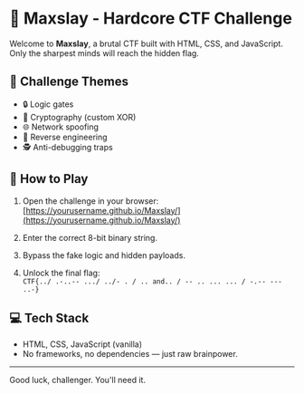 # 🧠 Maxslay - Hardcore CTF Challenge

Welcome to **Maxslay**, a brutal CTF built with HTML, CSS, and JavaScript.  
Only the sharpest minds will reach the hidden flag.

## 🎯 Challenge Themes
- 🔒 Logic gates
- 🔐 Cryptography (custom XOR)
- 🌐 Network spoofing
- 🧬 Reverse engineering
- 🕵️ Anti-debugging traps

## 🚀 How to Play
1. Open the challenge in your browser:
   [https://yourusername.github.io/Maxslay/](https://yourusername.github.io/Maxslay/)

2. Enter the correct 8-bit binary string.
3. Bypass the fake logic and hidden payloads.
4. Unlock the final flag:  
   `CTF{../ .-..-- .../ ../- . / .. and.. / -- .. ... ... / -.-- --- ..-}`

## 💻 Tech Stack
- HTML, CSS, JavaScript (vanilla)
- No frameworks, no dependencies — just raw brainpower.

---

Good luck, challenger. You'll need it.
